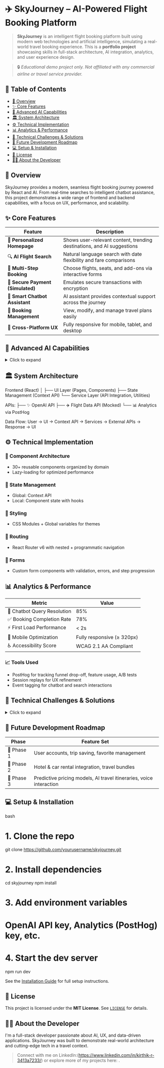 # ✈️ SkyJourney – AI-Powered Flight Booking Platform

> **SkyJourney** is an intelligent flight booking platform built using modern web technologies and artificial intelligence, simulating a real-world travel booking experience. This is a **portfolio project** showcasing skills in full-stack architecture, AI integration, analytics, and user experience design.

> 🔒 *Educational demo project only. Not affiliated with any commercial airline or travel service provider.*


## 📜 Table of Contents
- [🚀 Overview](#-overview)
- [✨ Core Features](#-core-features)
- [🧠 Advanced AI Capabilities](#-advanced-ai-capabilities)
- [🏛️ System Architecture](#-system-architecture)
- [⚙️ Technical Implementation](#-technical-implementation)
- [📊 Analytics & Performance](#-analytics--performance)
- [🔧 Technical Challenges & Solutions](#-technical-challenges--solutions)
- [🔮 Future Development Roadmap](#-future-development-roadmap)
- [💻 Setup & Installation](#-setup--installation)
- [📄 License](#-license)
- [👨‍💻 About the Developer](#-about-the-developer)

## 🚀 Overview

SkyJourney provides a modern, seamless flight booking journey powered by React and AI. From real-time searches to intelligent chatbot assistance, this project demonstrates a wide range of frontend and backend capabilities, with a focus on UX, performance, and scalability.

## ✨ Core Features

| Feature | Description |
|--------|-------------|
| 🎯 **Personalized Homepage** | Shows user-relevant content, trending destinations, and AI suggestions |
| 🔍 **AI Flight Search** | Natural language search with date flexibility and fare comparisons |
| 🧳 **Multi-Step Booking** | Choose flights, seats, and add-ons via interactive forms |
| 🔐 **Secure Payment (Simulated)** | Emulates secure transactions with encryption |
| 🤖 **Smart Chatbot Assistant** | AI assistant provides contextual support across the journey |
| 🧾 **Booking Management** | View, modify, and manage travel plans easily |
| 📱 **Cross-Platform UX** | Fully responsive for mobile, tablet, and desktop |

## 🧠 Advanced AI Capabilities

<details>
  <summary>Click to expand</summary>

### 🗣️ Conversational Travel Assistant
- Built on OpenAI GPT-3.5
- Understands natural language queries like “find me the cheapest flight to Tokyo next weekend”
- Context-aware with session memory

### 🎯 Personalized Recommendations
- Uses behavior analysis to suggest destinations, airlines, and booking times

### 📉 Smart Price Prediction
- Predicts fare changes using historical trends and machine learning models

### 🧭 Context-Aware Guidance
- Offers tips based on the user's page (e.g., seat selection, payment)

</details>


## 🏛️ System Architecture

Frontend (React)
│
├── UI Layer (Pages, Components)
├── State Management (Context API)
└── Service Layer (API Integration, Utilities)

APIs:
├── ✨ OpenAI API
├── ✈️ Flight Data API (Mocked)
└── 📊 Analytics via PostHog

Data Flow:
User → UI → Context API → Services → External APIs → Response → UI

## ⚙️ Technical Implementation

### 🧱 Component Architecture
- 30+ reusable components organized by domain
- Lazy-loading for optimized performance

### 🧠 State Management
- Global: Context API
- Local: Component state with hooks

### 🎨 Styling
- CSS Modules + Global variables for themes

### 🔀 Routing
- React Router v6 with nested + programmatic navigation

### 📄 Forms
- Custom form components with validation, errors, and step progression

## 📊 Analytics & Performance

| Metric | Value |
|--------|-------|
| 💬 Chatbot Query Resolution | 85% |
| ✅ Booking Completion Rate | 78% |
| ⚡ First Load Performance | < 2s |
| 📱 Mobile Optimization | Fully responsive (≥ 320px) |
| ♿ Accessibility Score | WCAG 2.1 AA Compliant |

### 📈 Tools Used
- PostHog for tracking funnel drop-off, feature usage, A/B tests
- Session replays for UX refinement
- Event tagging for chatbot and search interactions

## 🔧 Technical Challenges & Solutions

<details>
  <summary>Click to expand</summary>

### 🚫 OpenAI API Rate Limiting
- Implemented request caching
- Added fallback response generation
- Handled token expiration and retry logic

### 📱 Responsive Design
- Breakpoint-aware component rendering
- Touch-friendly interactions
- Mobile-first optimizations

### 🔌 External API Bottlenecks
- Used lazy load, parallel data fetching, and batching
- Applied local caching for semi-static data

</details>

## 🔮 Future Development Roadmap

| Phase | Feature Set |
|-------|-------------|
| 🔐 Phase 1 | User accounts, trip saving, favorite management |
| 🏨 Phase 2 | Hotel & car rental integration, travel bundles |
| 🧠 Phase 3 | Predictive pricing models, AI travel itineraries, voice interaction |

## 💻 Setup & Installation

bash
# 1. Clone the repo
git clone https://github.com/yourusername/skyjourney.git

# 2. Install dependencies
cd skyjourney
npm install

# 3. Add environment variables
# OpenAI API key, Analytics (PostHog) key, etc.

# 4. Start the dev server
npm run dev

See the [Installation Guide](./INSTALL.md) for full setup instructions.

## 📄 License

This project is licensed under the **MIT License**. See [`LICENSE`](./LICENSE) for details.

## 👨‍💻 About the Developer

I'm a full-stack developer passionate about AI, UX, and data-driven applications. SkyJourney was built to demonstrate real-world architecture and cutting-edge tech in a travel context.

> Connect with me on LinkedIn:(https://www.linkedin.com/in/kirthik-r-3413a7233/) or explore more of my projects here: .
